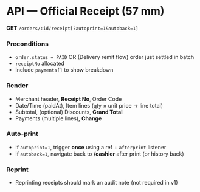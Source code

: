 # API — Official Receipt (57 mm)

**GET** `/orders/:id/receipt[?autoprint=1&autoback=1]`

### Preconditions

- `order.status = PAID` OR (Delivery remit flow) order just settled in batch
- `receiptNo` allocated
- Include `payments[]` to show breakdown

### Render

- Merchant header, **Receipt No**, Order Code
- Date/Time (paidAt), Item lines (qty × unit price → line total)
- Subtotal, (optional) Discounts, **Grand Total**
- Payments (multiple lines), **Change**

### Auto-print

- If `autoprint=1`, trigger **once** using a ref + `afterprint` listener
- If `autoback=1`, navigate back to **/cashier** after print (or history back)

### Reprint

- Reprinting receipts should mark an audit note (not required in v1)
